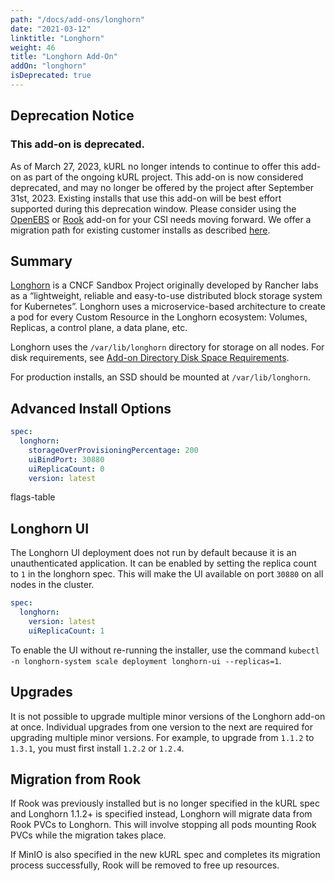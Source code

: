 ```yaml
---
path: "/docs/add-ons/longhorn"
date: "2021-03-12"
linktitle: "Longhorn"
weight: 46
title: "Longhorn Add-On"
addOn: "longhorn"
isDeprecated: true
---
```


## Deprecation Notice

### This add-on is deprecated.

As of March 27, 2023, kURL no longer intends to continue to offer this add-on as part of the ongoing kURL project. This add-on is now considered deprecated, and may no longer be offered by the project after September 31st, 2023. Existing installs that use this add-on will be best effort supported during this deprecation window. Please consider using the [OpenEBS](https://kurl.sh/docs/add-ons/openebs) or [Rook](https://kurl.sh/docs/add-ons/rook) add-on for your CSI needs moving forward. We offer a migration path for existing customer installs as described [here](https://kurl.sh/docs/install-with-kurl/migrating-csi).


## Summary

[Longhorn](https://longhorn.io/) is a CNCF Sandbox Project originally developed by Rancher labs as a “lightweight, reliable and easy-to-use distributed block storage system for Kubernetes”. Longhorn uses a microservice-based architecture to create a pod for every Custom Resource in the Longhorn ecosystem: Volumes, Replicas, a control plane, a data plane, etc.

Longhorn uses the `/var/lib/longhorn` directory for storage on all nodes. For disk requirements, see [Add-on Directory Disk Space Requirements](/docs/install-with-kurl/system-requirements/#add-on-directory-disk-space-requirements).

For production installs, an SSD should be mounted at `/var/lib/longhorn`.

## Advanced Install Options

```yaml
spec:
  longhorn:
    storageOverProvisioningPercentage: 200
    uiBindPort: 30880
    uiReplicaCount: 0
    version: latest
```

flags-table

## Longhorn UI

The Longhorn UI deployment does not run by default because it is an unauthenticated application.
It can be enabled by setting the replica count to `1` in the longhorn spec.
This will make the UI available on port `30880` on all nodes in the cluster.

```yaml
spec:
  longhorn:
    version: latest
    uiReplicaCount: 1
```

To enable the UI without re-running the installer, use the command `kubectl -n longhorn-system scale deployment longhorn-ui --replicas=1`.

## Upgrades

It is not possible to upgrade multiple minor versions of the Longhorn add-on at once.
Individual upgrades from one version to the next are required for upgrading multiple minor versions.
For example, to upgrade from `1.1.2` to `1.3.1`, you must first install `1.2.2` or `1.2.4`.

## Migration from Rook

If Rook was previously installed but is no longer specified in the kURL spec and Longhorn 1.1.2+ is specified instead, Longhorn will migrate data from Rook PVCs to Longhorn.
This will involve stopping all pods mounting Rook PVCs while the migration takes place.

If MinIO is also specified in the new kURL spec and completes its migration process successfully, Rook will be removed to free up resources.
